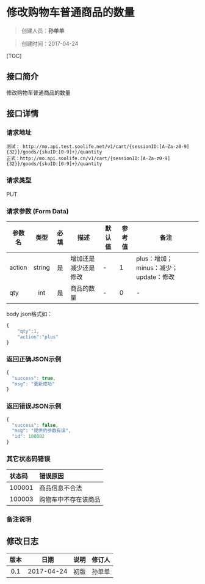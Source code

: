 # 修改购物车普通商品的数量
>创建人员：**孙单单**

>创建时间：2017-04-24

[TOC]


## 接口简介
修改购物车普通商品的数量

## 接口详情

### 请求地址
    测试： http://mo.api.test.soolife.net/v1/cart/{sessionID:[A-Za-z0-9]{32}}/goods/{skuID:[0-9]+}/quantity
    正式：http://mo.api.soolife.cn/v1/cart/{sessionID:[A-Za-z0-9]{32}}/goods/{skuID:[0-9]+}/quantity

### 请求类型
PUT

### 请求参数 (Form Data)
| 参数名 | 类型 | 必填 | 描述 | 默认值 | 参考值 |备注|
| --- | :---: | :---: | --- | --- | --- | --- |
|action|string|是|增加还是减少还是修改|-|1|plus：增加；minus：减少；update：修改|
|qty|int|是|商品的数量|-|0|-|
body json格式如：
```javascript
{
    "qty":1,
    "action":"plus"
}
```
### 返回正确JSON示例
```javascript
{
  "success": true,
  "msg": "更新成功"
}
```
### 返回错误JSON示例
```javascript
{
  "success": false,
  "msg": "提供的参数有误",
  "id": 100002
}
```

### 其它状态码错误
| 状态码 | 错误原因     |
| :------------- | :------------- |
|100001|商品信息不合法|
|100003|购物车中不存在该商品|

### 备注说明


## 修改日志
| 版本   | 日期         | 说明   | 修订人  |
| :----: | :----------: | :---- | :---- |
| 0.1  | 2017-04-24 | 初版   | 孙单单  |
